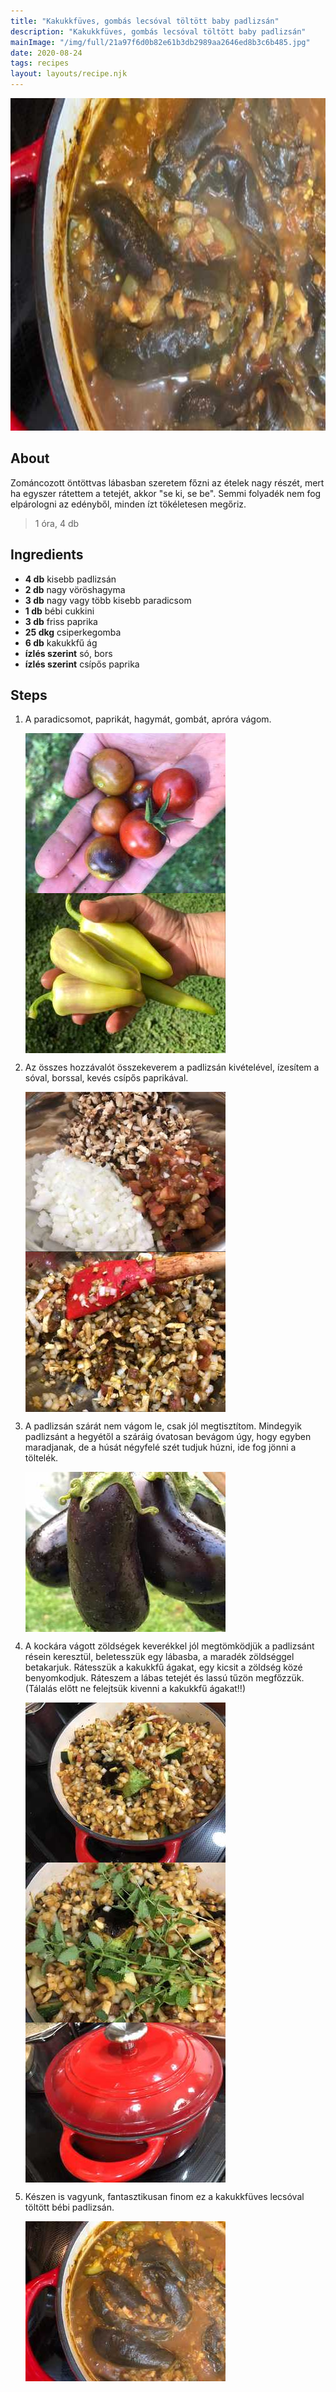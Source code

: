 ```yaml
---
title: "Kakukkfüves, gombás lecsóval töltött baby padlizsán"
description: "Kakukkfüves, gombás lecsóval töltött baby padlizsán"
mainImage: "/img/full/21a97f6d0b82e61b3db2989aa2646ed8b3c6b485.jpg"
date: 2020-08-24
tags: recipes
layout: layouts/recipe.njk
---
```

                            
<p align="center"><a href="https://cookpad.com/hu/receptek/13391286-kakukkfuves-gombas-lecsoval-toltott-baby-padlizsan" rel="Recipe source page"><img width="751" height="532" src="/img/full/21a97f6d0b82e61b3db2989aa2646ed8b3c6b485.jpg"/></a></p>

## About
<p class="mb-sm">Zománcozott öntöttvas lábasban szeretem főzni az ételek nagy részét, mert ha egyszer rátettem a tetejét, akkor "se ki, se be". Semmi folyadék nem fog elpárologni az edényből, minden ízt tökéletesen megőriz.</p>

> 1 óra, 4 db 

## Ingredients
* **4 db** kisebb padlizsán
* **2 db** nagy vöröshagyma
* **3 db** nagy vagy több kisebb paradicsom
* **1 db** bébi cukkini
* **3 db** friss paprika
* **25 dkg** csiperkegomba
* **6 db** kakukkfű ág
* **ízlés szerint** só, bors
* **ízlés szerint** csípős paprika

## Steps

1. A paradicsomot, paprikát, hagymát, gombát, apróra vágom.
 
    <p><img width="320" height="256" align="left" src="/img/full/0b1af635571d4ba5dc135709855603cca1ab20ee.jpg"/></p><p><img width="320" height="256" align="left" src="/img/full/9f08387223e1019c1de121eb406c0ce9e472b5bb.jpg"/></p><div style="clear: both"/>

2. Az összes hozzávalót összekeverem a padlizsán kivételével, ízesítem a sóval, borssal, kevés csípős paprikával.
 
    <p><img width="320" height="256" align="left" src="/img/full/0ad5d056821b3f03d5aa8642c6e1f7b8b5750602.jpg"/></p><p><img width="320" height="256" align="left" src="/img/full/56ead248b936547f633fd027bfc3eb06d9d56a0a.jpg"/></p><div style="clear: both"/>

3. A padlizsán szárát nem vágom le, csak jól megtisztítom. Mindegyik padlizsánt a hegyétől a száráig óvatosan bevágom úgy, hogy egyben maradjanak, de a húsát négyfelé szét tudjuk húzni, ide fog jönni a töltelék.
 
    <p><img width="320" height="256" align="left" src="/img/full/4f9a69cac973c453438a1adab4c6221067309036.jpg"/></p><div style="clear: both"/>

4. A kockára vágott zöldségek keverékkel jól megtömködjük a padlizsánt résein keresztül, beletesszük egy lábasba, a maradék zöldséggel betakarjuk. Rátesszük a kakukkfű ágakat, egy kicsit a zöldség közé benyomkodjuk. Ráteszem a lábas tetejét és lassú tűzön megfőzzük. (Tálalás előtt ne felejtsük kivenni a kakukkfű ágakat!!)
 
    <p><img width="320" height="256" align="left" src="/img/full/7504451fc6f34f6d1d0ac1540e4be226c3949a97.jpg"/></p><p><img width="320" height="256" align="left" src="/img/full/735e3dc45196744169b4e39d5f670b4aeb3c3c5f.jpg"/></p><p><img width="320" height="256" align="left" src="/img/full/9978a9eb7111ccf70916f0c9bf0cb30822785014.jpg"/></p><div style="clear: both"/>

5. Készen is vagyunk, fantasztikusan finom ez a kakukkfüves lecsóval töltött bébi padlizsán.
 
    <p><img width="320" height="256" align="left" src="/img/full/ed515f11ed95dc270d1f72debcb160f45c59474a.jpg"/></p><div style="clear: both"/>

